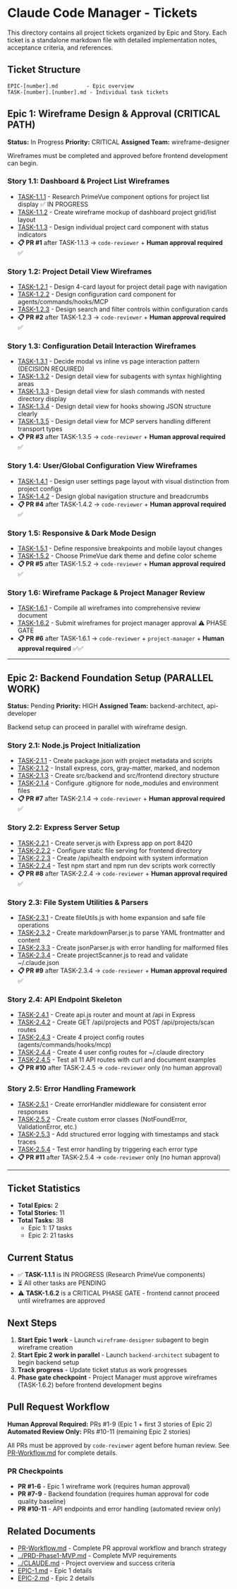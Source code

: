 # Claude Code Manager - Tickets

This directory contains all project tickets organized by Epic and Story. Each ticket is a standalone markdown file with detailed implementation notes, acceptance criteria, and references.

## Ticket Structure

```
EPIC-[number].md         - Epic overview
TASK-[number].[number].md - Individual task tickets
```

## Epic 1: Wireframe Design & Approval (CRITICAL PATH)

**Status:** In Progress
**Priority:** CRITICAL
**Assigned Team:** wireframe-designer

Wireframes must be completed and approved before frontend development can begin.

### Story 1.1: Dashboard & Project List Wireframes
- [TASK-1.1.1](TASK-1.1.1.md) - Research PrimeVue component options for project list display ✅ IN PROGRESS
- [TASK-1.1.2](TASK-1.1.2.md) - Create wireframe mockup of dashboard project grid/list layout
- [TASK-1.1.3](TASK-1.1.3.md) - Design individual project card component with status indicators
- **📋 PR #1** after TASK-1.1.3 → `code-reviewer` + **Human approval required** ✅

### Story 1.2: Project Detail View Wireframes
- [TASK-1.2.1](TASK-1.2.1.md) - Design 4-card layout for project detail page with navigation
- [TASK-1.2.2](TASK-1.2.2.md) - Design configuration card component for agents/commands/hooks/MCP
- [TASK-1.2.3](TASK-1.2.3.md) - Design search and filter controls within configuration cards
- **📋 PR #2** after TASK-1.2.3 → `code-reviewer` + **Human approval required** ✅

### Story 1.3: Configuration Detail Interaction Wireframes
- [TASK-1.3.1](TASK-1.3.1.md) - Decide modal vs inline vs page interaction pattern (DECISION REQUIRED)
- [TASK-1.3.2](TASK-1.3.2.md) - Design detail view for subagents with syntax highlighting areas
- [TASK-1.3.3](TASK-1.3.3.md) - Design detail view for slash commands with nested directory display
- [TASK-1.3.4](TASK-1.3.4.md) - Design detail view for hooks showing JSON structure clearly
- [TASK-1.3.5](TASK-1.3.5.md) - Design detail view for MCP servers handling different transport types
- **📋 PR #3** after TASK-1.3.5 → `code-reviewer` + **Human approval required** ✅

### Story 1.4: User/Global Configuration View Wireframes
- [TASK-1.4.1](TASK-1.4.1.md) - Design user settings page layout with visual distinction from project configs
- [TASK-1.4.2](TASK-1.4.2.md) - Design global navigation structure and breadcrumbs
- **📋 PR #4** after TASK-1.4.2 → `code-reviewer` + **Human approval required** ✅

### Story 1.5: Responsive & Dark Mode Design
- [TASK-1.5.1](TASK-1.5.1.md) - Define responsive breakpoints and mobile layout changes
- [TASK-1.5.2](TASK-1.5.2.md) - Choose PrimeVue dark theme and define color scheme
- **📋 PR #5** after TASK-1.5.2 → `code-reviewer` + **Human approval required** ✅

### Story 1.6: Wireframe Package & Project Manager Review
- [TASK-1.6.1](TASK-1.6.1.md) - Compile all wireframes into comprehensive review document
- [TASK-1.6.2](TASK-1.6.2.md) - Submit wireframes for project manager approval ⚠️ PHASE GATE
- **📋 PR #6** after TASK-1.6.1 → `code-reviewer` + `project-manager` + **Human approval required** ✅✅

---

## Epic 2: Backend Foundation Setup (PARALLEL WORK)

**Status:** Pending
**Priority:** HIGH
**Assigned Team:** backend-architect, api-developer

Backend setup can proceed in parallel with wireframe design.

### Story 2.1: Node.js Project Initialization
- [TASK-2.1.1](TASK-2.1.1.md) - Create package.json with project metadata and scripts
- [TASK-2.1.2](TASK-2.1.2.md) - Install express, cors, gray-matter, marked, and nodemon
- [TASK-2.1.3](TASK-2.1.3.md) - Create src/backend and src/frontend directory structure
- [TASK-2.1.4](TASK-2.1.4.md) - Configure .gitignore for node_modules and environment files
- **📋 PR #7** after TASK-2.1.4 → `code-reviewer` + **Human approval required** ✅

### Story 2.2: Express Server Setup
- [TASK-2.2.1](TASK-2.2.1.md) - Create server.js with Express app on port 8420
- [TASK-2.2.2](TASK-2.2.2.md) - Configure static file serving for frontend directory
- [TASK-2.2.3](TASK-2.2.3.md) - Create /api/health endpoint with system information
- [TASK-2.2.4](TASK-2.2.4.md) - Test npm start and npm run dev scripts work correctly
- **📋 PR #8** after TASK-2.2.4 → `code-reviewer` + **Human approval required** ✅

### Story 2.3: File System Utilities & Parsers
- [TASK-2.3.1](TASK-2.3.1.md) - Create fileUtils.js with home expansion and safe file operations
- [TASK-2.3.2](TASK-2.3.2.md) - Create markdownParser.js to parse YAML frontmatter and content
- [TASK-2.3.3](TASK-2.3.3.md) - Create jsonParser.js with error handling for malformed files
- [TASK-2.3.4](TASK-2.3.4.md) - Create projectScanner.js to read and validate ~/.claude.json
- **📋 PR #9** after TASK-2.3.4 → `code-reviewer` + **Human approval required** ✅

### Story 2.4: API Endpoint Skeleton
- [TASK-2.4.1](TASK-2.4.1.md) - Create api.js router and mount at /api in Express
- [TASK-2.4.2](TASK-2.4.2.md) - Create GET /api/projects and POST /api/projects/scan routes
- [TASK-2.4.3](TASK-2.4.3.md) - Create 4 project config routes (agents/commands/hooks/mcp)
- [TASK-2.4.4](TASK-2.4.4.md) - Create 4 user config routes for ~/.claude directory
- [TASK-2.4.5](TASK-2.4.5.md) - Test all 11 API routes with curl and document examples
- **📋 PR #10** after TASK-2.4.5 → `code-reviewer` only (no human approval)

### Story 2.5: Error Handling Framework
- [TASK-2.5.1](TASK-2.5.1.md) - Create errorHandler middleware for consistent error responses
- [TASK-2.5.2](TASK-2.5.2.md) - Create custom error classes (NotFoundError, ValidationError, etc.)
- [TASK-2.5.3](TASK-2.5.3.md) - Add structured error logging with timestamps and stack traces
- [TASK-2.5.4](TASK-2.5.4.md) - Test error handling by triggering each error type
- **📋 PR #11** after TASK-2.5.4 → `code-reviewer` only (no human approval)

---

## Ticket Statistics

- **Total Epics:** 2
- **Total Stories:** 11
- **Total Tasks:** 38
  - Epic 1: 17 tasks
  - Epic 2: 21 tasks

## Current Status

- ✅ **TASK-1.1.1** is IN PROGRESS (Research PrimeVue components)
- ⏳ All other tasks are PENDING
- ⚠️ **TASK-1.6.2** is a CRITICAL PHASE GATE - frontend cannot proceed until wireframes are approved

## Next Steps

1. **Start Epic 1 work** - Launch `wireframe-designer` subagent to begin wireframe creation
2. **Start Epic 2 work in parallel** - Launch `backend-architect` subagent to begin backend setup
3. **Track progress** - Update ticket status as work progresses
4. **Phase gate checkpoint** - Project Manager must approve wireframes (TASK-1.6.2) before frontend development begins

## Pull Request Workflow

**Human Approval Required:** PRs #1-9 (Epic 1 + first 3 stories of Epic 2)
**Automated Review Only:** PRs #10-11 (remaining Epic 2 stories)

All PRs must be approved by `code-reviewer` agent before human review. See [PR-Workflow.md](PR-Workflow.md) for complete details.

### PR Checkpoints
- **PR #1-6** - Epic 1 wireframe work (requires human approval)
- **PR #7-9** - Backend foundation (requires human approval for code quality baseline)
- **PR #10-11** - API endpoints and error handling (automated review only)

## Related Documents

- [PR-Workflow.md](PR-Workflow.md) - Complete PR approval workflow and branch strategy
- [../PRD-Phase1-MVP.md](../PRD-Phase1-MVP.md) - Complete MVP requirements
- [../CLAUDE.md](../CLAUDE.md) - Project overview and success criteria
- [EPIC-1.md](EPIC-1.md) - Epic 1 details
- [EPIC-2.md](EPIC-2.md) - Epic 2 details
